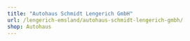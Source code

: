 ```yaml
---
title: "Autohaus Schmidt Lengerich GmbH"
url: /lengerich-emsland/autohaus-schmidt-lengerich-gmbh/
shop: Autohaus
---
```

